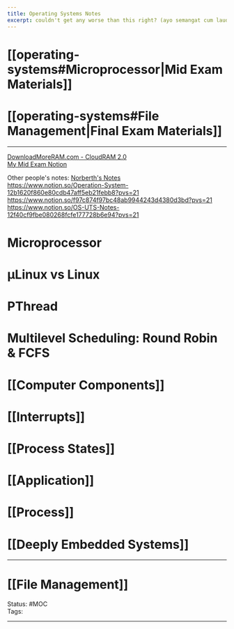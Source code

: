 ```yaml
---
title: Operating Systems Notes
excerpt: couldn't get any worse than this right? (ayo semangat cum laude)
---
```

# [[operating-systems#Microprocessor|Mid Exam Materials]]
# [[operating-systems#File Management|Final Exam Materials]]
---
[DownloadMoreRAM.com - CloudRAM 2.0](https://downloadmoreram.com/)  
[My Mid Exam Notion](https://moisthebest.notion.site/Mo-s-OS-UTS-Notes-133305f27850807b96c9e46ce4f62a72?pvs=4)  

Other people's notes:
[Norberth's Notes](https://docs.google.com/document/d/1wFayVkOesPq96KYeaOVXPEqpB8rB_HokiUk9sDUFIpw/edit?tab=t.57f9a3rnvlv9)  
https://www.notion.so/Operation-System-12b1620f860e80cdb47aff5eb21febb8?pvs=21  
https://www.notion.so/f97c874f97bc48ab9944243d4380d3bd?pvs=21  
https://www.notion.so/OS-UTS-Notes-12f40cf9fbe080268fcfe177728b6e94?pvs=21  
# Microprocessor
# µLinux vs Linux

# PThread

# Multilevel Scheduling: Round Robin & FCFS

# [[Computer Components]]
# [[Interrupts]] 

# [[Process States]]
# [[Application]] 

# [[Process]] 

# [[Deeply Embedded Systems]] 
---
# [[File Management]]

Status: #MOC  
Tags:  

---
